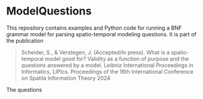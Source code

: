 # ModelQuestions
 
This repository contains examples and Python code for running a BNF grammar model for parsing spatio-temporal modeling questions. It is part of the publication 
> Scheider, S., & Verstegen, J. (Accepted/In press). What is a spatio-temporal model good for? Validity as a function of purpose and the questions answered by a model. Leibniz International Proceedings in Informatics, LIPIcs. Proceedings of the 16th International Conference on Spatila Information Theory 2024

The questions 
